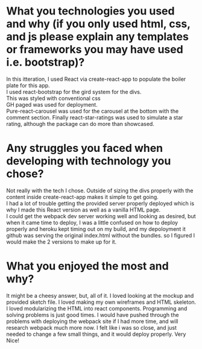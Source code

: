 # What you technologies you used and why (if you only used html, css, and js please explain any templates or frameworks you may have used i.e. bootstrap)?
In this itteration, I used React via create-react-app to populate the boiler plate for this app. 
<br> I used react-bootstrap for the gird system for the divs. 
<br>This was styled with conventional css
<br> GH paged was used for deployment.
<br> Pure-react-carousel was used for the carousel at the bottom with the comment section.
<be>Finally react-star-ratings was used to simulate a star rating, although the package can do more than showcased.

# Any struggles you faced when developing with technology you chose?
Not really with the tech I chose. Outside of sizing the divs properly with the content inside create-react-app makes it simple to get going.
<br> I had a lot of trouble getting the provided server properly deployed which is why I made this React version as well as a vanilla HTML page.
<br> I could get the webpack dev server working well and looking as desired, but when it came time to deploy, I was a little confused on how to deploy properly and heroku kept timing out on my build, and my depoloyment it github was serving the original index.html without the bundles. so I figured I would make the 2 versions to make up for it.

# What you enjoyed the most and why?
It might be a cheesy answer, but, all of it. I loved looking at the mockup and provided sketch file. I loved making my own wireframes and HTML skeleton. I loved modularizing the HTML into react components. Programming and solving problems is just good times. I would have pushed through the problems with deploying the webpack site if I had more time, and will research webpack much more now. I felt like i was so close, and just needed to change a few small things, and it would deploy properly. Very Nice!
